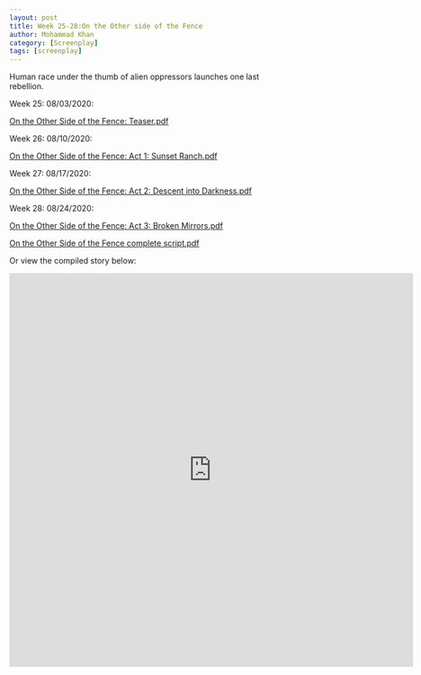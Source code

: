 ```yaml
---
layout: post
title: Week 25-28:On the Other side of the Fence
author: Mohammad Khan
category: [Screenplay]
tags: [screenplay]
---
```

Human race under the thumb of alien oppressors launches one last rebellion.

<p>Week 25: 08/03/2020:</p>
<p><a href="https://drive.google.com/file/d/1aNtoMZfNBUlNawzXgWmA8NWy33FmWhLI/view?usp=sharing">
On the Other Side of the Fence: Teaser.pdf</a></p>

<p>Week 26: 08/10/2020:</p>
<p><a href="https://drive.google.com/file/d/1MGjvD4b8VnMD_gigO6IPyqr7fsexvN37/view?usp=sharing">
On the Other Side of the Fence: Act 1: Sunset Ranch.pdf</a></p>

<p>Week 27: 08/17/2020:</p>
<p><a href="https://drive.google.com/file/d/1EarABmlhdc2TCszf8yZxBwEye_AXIuF1/view?usp=sharing">
On the Other Side of the Fence: Act 2: Descent into Darkness.pdf</a></p>

<p>Week 28: 08/24/2020:</p>
<p><a href="https://drive.google.com/file/d/1_SL6ZKTHu8cu70_3y03dQeI29wGRAUCU/view?usp=sharing">
On the Other Side of the Fence: Act 3: Broken Mirrors.pdf</a></p>

<p><a href="https://drive.google.com/file/d/1BVOCaNDJIsEXDHwhSXVKZ2DZ0lyUd9hF/view?usp=sharing">
On the Other Side of the Fence complete script.pdf</a></p>

Or view the compiled story below: 
<!-- <embed src="https://drive.google.com/file/d/1BVOCaNDJIsEXDHwhSXVKZ2DZ0lyUd9hF/view?usp=sharing#toolbar=0" width="800px" height="2100px" /> -->
<iframe
src="https://drive.google.com/file/d/1BVOCaNDJIsEXDHwhSXVKZ2DZ0lyUd9hF/view?usp=sharing&embedded=true"
style="width:718px; height:700px;" frameborder="0"></iframe>
